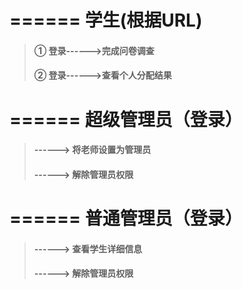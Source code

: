 # ====== 学生(根据URL)  
> #### ① 登录------>完成问卷调查
> #### ② 登录------>查看个人分配结果

# ====== 超级管理员（登录）
> #### ------> 将老师设置为管理员
> #### ------> 解除管理员权限

# ====== 普通管理员（登录）
> #### ------> 查看学生详细信息
> #### ------> 解除管理员权限